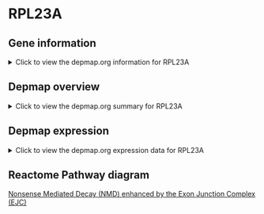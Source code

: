 <h1>RPL23A</h1>

<h2>Gene information</h2>
<details>
  <summary>Click to view the depmap.org information for RPL23A</summary>
  <iframe src="https://depmap.org/portal/gene/RPL23A?tab=about" style="border:none;width:100%;height:800px"></iframe>
</details>

<h2>Depmap overview</h2>
<details>
  <summary>Click to view the depmap.org summary for RPL23A</summary>
  <iframe src="https://depmap.org/portal/gene/RPL23A?tab=overview" style="border:none;width:100%;height:800px"></iframe>
</details>

<h2>Depmap expression</h2>
<details>
  <summary>Click to view the depmap.org expression data for RPL23A</summary>
  <iframe src="https://depmap.org/portal/gene/RPL23A?tab=characterization" style="border:none;width:100%;height:800px"></iframe>
</details>



<h2>Reactome Pathway diagram</h2>
<a href="https://reactome.org/PathwayBrowser/#/R-HSA-975957">Nonsense Mediated Decay (NMD) enhanced by the Exon Junction Complex (EJC)</a>



